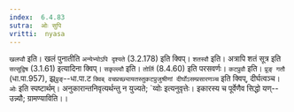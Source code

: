 ```yaml
---
index:  6.4.83
sutra:  ओः सुपि
vritti:  nyasa
---
```


`खलप्वौ` इति। खलं पुनातीति `अन्येभ्योऽपि दृश्यते` (3.2.178) इति क्विप्। `शतस्वौ` इति। अत्रापि शतं सूत्र इति `सत्सूद्विष` (3.1.61) इत्यादिना क्विप्। `सकृल्ल्वौ` इति। `तोर्लि` (8.4.60) इति परसवर्णः। `कटप्रुवौ` इति। `प्रूङ् गतौ` (धा.पा.957), झ्र्`प्रुङ्`--धा.पा.ट `क्विब् वचप्रच्छ्यायतस्तुकटप्रुजुश्रीणां दीर्घोऽसम्प्रसारणञ्च` इति क्विप्, दीर्घत्वञ्च।
`ओः` इति स्पष्टार्थम्। अनुकारान्तनिवृत्यर्थन्तु न युज्यते; `य्वोः इत्यनुवृत्तेः। इकारस्य च पूर्वेणैव सिद्धो यण्--उन्न्यौ; ग्रामण्याविति।।

